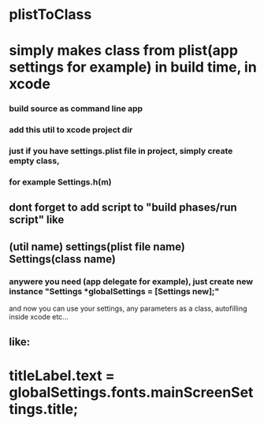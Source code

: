 # plistToClass
# simply makes class from plist(app settings for example) in build time, in xcode


### build source as command line app
### add this util to xcode project dir

### just if you have settings.plist file in project, simply create empty class,
### for example Settings.h(m) 
## dont forget to add script to "build phases/run script" like 
## (util name) settings(plist file name) Settings(class name)
### anywere you need (app delegate for example), just create new instance "Settings *globalSettings = [Settings new];"
and now you can use your settings, any parameters as a class, autofilling inside xcode etc...
## like:
# titleLabel.text =  globalSettings.fonts.mainScreenSettings.title;
